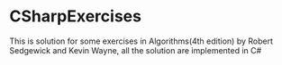# CSharpExercises
This is solution for some exercises in Algorithms(4th edition) by Robert Sedgewick and Kevin Wayne, all the solution are implemented in C#
